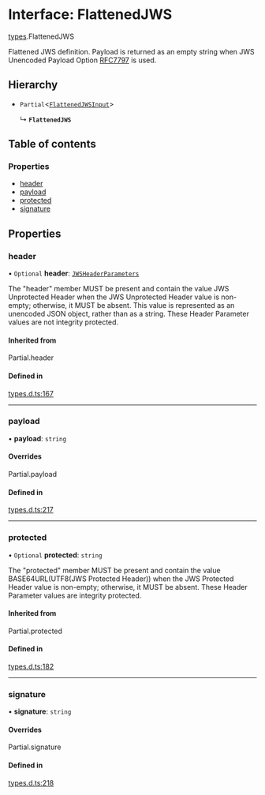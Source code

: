 # Interface: FlattenedJWS

[types](../modules/types.md).FlattenedJWS

Flattened JWS definition. Payload is returned as an empty
string when JWS Unencoded Payload Option
[RFC7797](https://tools.ietf.org/html/rfc7797) is used.

## Hierarchy

- `Partial`<[`FlattenedJWSInput`](types.FlattenedJWSInput.md)\>

  ↳ **`FlattenedJWS`**

## Table of contents

### Properties

- [header](types.FlattenedJWS.md#header)
- [payload](types.FlattenedJWS.md#payload)
- [protected](types.FlattenedJWS.md#protected)
- [signature](types.FlattenedJWS.md#signature)

## Properties

### header

• `Optional` **header**: [`JWSHeaderParameters`](types.JWSHeaderParameters.md)

The "header" member MUST be present and contain the value JWS
Unprotected Header when the JWS Unprotected Header value is non-
empty; otherwise, it MUST be absent.  This value is represented as
an unencoded JSON object, rather than as a string.  These Header
Parameter values are not integrity protected.

#### Inherited from

Partial.header

#### Defined in

[types.d.ts:167](https://github.com/panva/jose/blob/v3.17.0/src/types.d.ts#L167)

___

### payload

• **payload**: `string`

#### Overrides

Partial.payload

#### Defined in

[types.d.ts:217](https://github.com/panva/jose/blob/v3.17.0/src/types.d.ts#L217)

___

### protected

• `Optional` **protected**: `string`

The "protected" member MUST be present and contain the value
BASE64URL(UTF8(JWS Protected Header)) when the JWS Protected
Header value is non-empty; otherwise, it MUST be absent.  These
Header Parameter values are integrity protected.

#### Inherited from

Partial.protected

#### Defined in

[types.d.ts:182](https://github.com/panva/jose/blob/v3.17.0/src/types.d.ts#L182)

___

### signature

• **signature**: `string`

#### Overrides

Partial.signature

#### Defined in

[types.d.ts:218](https://github.com/panva/jose/blob/v3.17.0/src/types.d.ts#L218)
